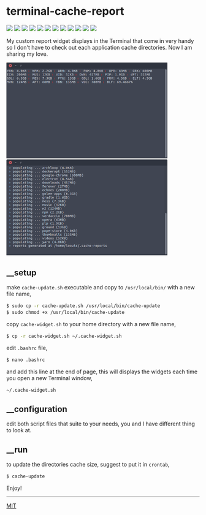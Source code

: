 # terminal-cache-report

<p align="left">
  <img src="https://badgen.net/github/release/loouislow81/terminal-cache-report">
  <img src="https://badgen.net/github/releases/loouislow81/terminal-cache-report">
  <img src="https://badgen.net/github/assets-dl/loouislow81/terminal-cache-report">
  <img src="https://badgen.net/github/branches/loouislow81/terminal-cache-report">
  <img src="https://badgen.net/github/forks/loouislow81/terminal-cache-report">
  <img src="https://badgen.net/github/stars/loouislow81/terminal-cache-report">
  <img src="https://badgen.net/github/watchers/loouislow81/terminal-cache-report">
  <img src="https://badgen.net/github/tag/loouislow81/terminal-cache-report">
  <img src="https://badgen.net/github/commits/loouislow81/terminal-cache-report">
  <img src="https://badgen.net/github/last-commit/loouislow81/terminal-cache-report">
  <img src="https://badgen.net/github/contributors/loouislow81/terminal-cache-report">
  <img src="https://badgen.net/github/license/loouislow81/terminal-cache-report">
</p>

My custom report widget displays in the Terminal that come in very handy so I don't have to check out each application cache directories. Now I am sharing my love.

<p align="left">
  <img src="Screenshot_01.png" width="420">
  <img src="Screenshot_02.png" width="420">
</p>

## __setup

make `cache-update.sh` executable and copy to `/usr/local/bin/` with a new file name,

```bash
$ sudo cp -r cache-update.sh /usr/local/bin/cache-update
$ sudo chmod +x /usr/local/bin/cache-update
```

copy `cache-widget.sh` to your home directory with a new file name,

```bash
$ cp -r cache-widget.sh ~/.cache-widget.sh
```

edit `.bashrc` file,

```bash
$ nano .bashrc
```

and add this line at the end of page, this will displays the widgets each time you open a new Terminal window,

```bash
~/.cache-widget.sh
```

## __configuration

edit both script files that suite to your needs, you and I have different thing to look at.

## __run

to update the directories cache size, suggest to put it in `crontab`,

```bash
$ cache-update
```

Enjoy!

---

[MIT](https://github.com/loouislow81/terminal-cache-report/blob/master/LICENSE)
